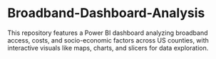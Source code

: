 # Broadband-Dashboard-Analysis
This repository features a Power BI dashboard analyzing broadband access, costs, and socio-economic factors across US counties, with interactive visuals like maps, charts, and slicers for data exploration.
